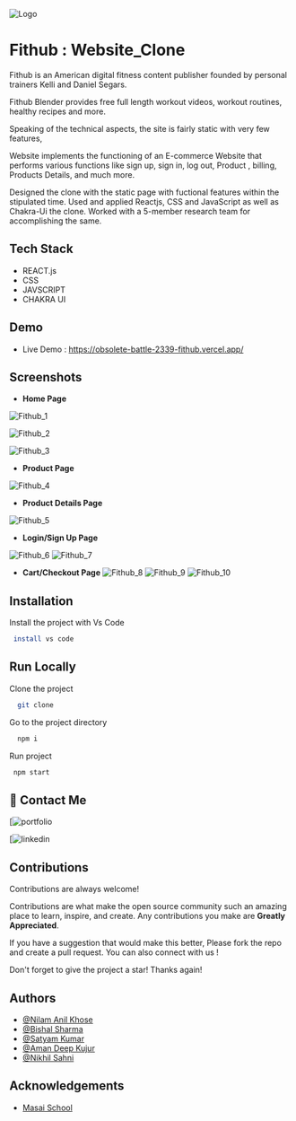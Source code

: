 
![Logo]()


# Fithub : Website_Clone


Fithub is an American digital fitness content publisher founded by personal trainers Kelli and Daniel Segars.

Fithub Blender provides free full length workout videos, workout routines, healthy recipes and more.

Speaking of the technical aspects, the site is fairly static with very few features, 

Website implements the functioning of an E-commerce Website that performs various functions like sign up, sign in, log out, Product , billing, Products Details, and much more.

Designed the clone with the static page with fuctional features within the stipulated time. Used and applied Reactjs, CSS and JavaScript as well as Chakra-Ui the clone. Worked with a 5-member research team for accomplishing the same. 
## Tech Stack

- REACT.js
- CSS
- JAVSCRIPT
- CHAKRA UI







## Demo

- Live Demo : https://obsolete-battle-2339-fithub.vercel.app/



## Screenshots

- **Home Page**

![Fithub_1]( )

![Fithub_2]( )

![Fithub_3]( )

- **Product Page**

![Fithub_4]( )

- **Product Details Page**  

![Fithub_5]( )

- **Login/Sign Up Page**

![Fithub_6]( )
![Fithub_7]( )

- **Cart/Checkout Page**
![Fithub_8]( )
![Fithub_9]( )
![Fithub_10]( )


## Installation

Install the project with Vs Code

```bash
 install vs code 
```
    
## Run Locally

Clone the project

```bash
  git clone 
```

Go to the project directory

```bash
  npm i
```

Run project

```bash
 npm start
```




## 🔗 Contact Me
[![portfolio]( )

[![linkedin]( )




## Contributions

Contributions are always welcome!

Contributions are what make the open source community such an amazing place to learn, inspire, and create. Any contributions you make are **Greatly Appreciated**.

If you have a suggestion that would make this better, Please fork the repo and create a pull request. You can also connect with us !

Don't forget to give the project a star! Thanks again!

## Authors

- [@Nilam Anil Khose](https://www.github.com/nilamkhose2001)
- [@Bishal Sharma](https://www.github.com/bishal00sharma)
- [@Satyam Kumar](https://www.github.com/satyam0337)
- [@Aman Deep Kujur](https://github.com/amandk5)
- [@Nikhil Sahni](https://github.com/snikhil2001)




## Acknowledgements

 - [Masai School](https://www.masaischool.com/)
 
